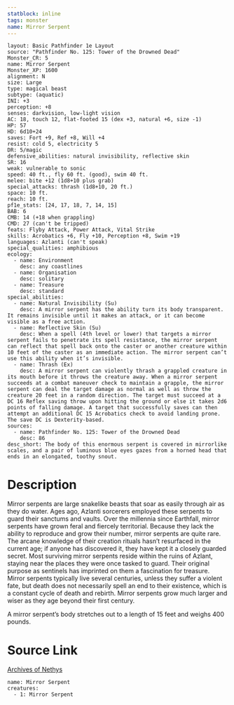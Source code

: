 ```yaml
---
statblock: inline
tags: monster
name: Mirror Serpent
---
```

```statblock
layout: Basic Pathfinder 1e Layout
source: "Pathfinder No. 125: Tower of the Drowned Dead"
Monster_CR: 5
name: Mirror Serpent
Monster_XP: 1600
alignment: N
size: Large
type: magical beast
subtype: (aquatic)
INI: +3
perception: +8
senses: darkvision, low-light vision
AC: 18, touch 12, flat-footed 15 (dex +3, natural +6, size -1)
HP: 57
HD: 6d10+24
saves: Fort +9, Ref +8, Will +4
resist: cold 5, electricity 5
DR: 5/magic
defensive_abilities: natural invisibility, reflective skin
SR: 16
weak: vulnerable to sonic
speed: 40 ft., fly 60 ft. (good), swim 40 ft.
melee: bite +12 (1d8+10 plus grab)
special_attacks: thrash (1d8+10, 20 ft.)
space: 10 ft.
reach: 10 ft.
pf1e_stats: [24, 17, 18, 7, 14, 15]
BAB: 6
CMB: 14 (+18 when grappling)
CMD: 27 (can't be tripped)
feats: Flyby Attack, Power Attack, Vital Strike
skills: Acrobatics +6, Fly +10, Perception +8, Swim +19
languages: Azlanti (can't speak)
special_qualities: amphibious
ecology:
  - name: Environment
    desc: any coastlines
  - name: Organisation
    desc: solitary
  - name: Treasure
    desc: standard
special_abilities:
  - name: Natural Invisibility (Su)
    desc: A mirror serpent has the ability turn its body transparent. It remains invisible until it makes an attack, or it can become visible as a free action.
  - name: Reflective Skin (Su)
    desc: When a spell (4th level or lower) that targets a mirror serpent fails to penetrate its spell resistance, the mirror serpent can reflect that spell back onto the caster or another creature within 10 feet of the caster as an immediate action. The mirror serpent can’t use this ability when it’s invisible.
  - name: Thrash (Ex)
    desc: A mirror serpent can violently thrash a grappled creature in its mouth before it throws the creature away. When a mirror serpent succeeds at a combat maneuver check to maintain a grapple, the mirror serpent can deal the target damage as normal as well as throw the creature 20 feet in a random direction. The target must succeed at a DC 16 Reflex saving throw upon hitting the ground or else it takes 2d6 points of falling damage. A target that successfully saves can then attempt an additional DC 15 Acrobatics check to avoid landing prone. The save DC is Dexterity-based.
sources:
  - name: Pathfinder No. 125: Tower of the Drowned Dead
    desc: 86
desc_short: The body of this enormous serpent is covered in mirrorlike scales, and a pair of luminous blue eyes gazes from a horned head that ends in an elongated, toothy snout.
```
# Description
Mirror serpents are large snakelike beasts that soar as easily through air as they do water. Ages ago, Azlanti sorcerers employed these serpents to guard their sanctums and vaults. Over the millennia since Earthfall, mirror serpents have grown feral and fiercely territorial. Because they lack the ability to reproduce and grow their number, mirror serpents are quite rare. The arcane knowledge of their creation rituals hasn’t resurfaced in the current age; if anyone has discovered it, they have kept it a closely guarded secret. Most surviving mirror serpents reside within the ruins of Azlant, staying near the places they were once tasked to guard. Their original purpose as sentinels has imprinted on them a fascination for treasure. Mirror serpents typically live several centuries, unless they suffer a violent fate, but death does not necessarily spell an end to their existence, which is a constant cycle of death and rebirth. Mirror serpents grow much larger and wiser as they age beyond their first century.

 A mirror serpent’s body stretches out to a length of 15 feet and weighs 400 pounds.
# Source Link
[Archives of Nethys](https://aonprd.com/MonsterDisplay.aspx?ItemName=Mirror%20Serpent)
```encounter-table
name: Mirror Serpent
creatures:
  - 1: Mirror Serpent
```
